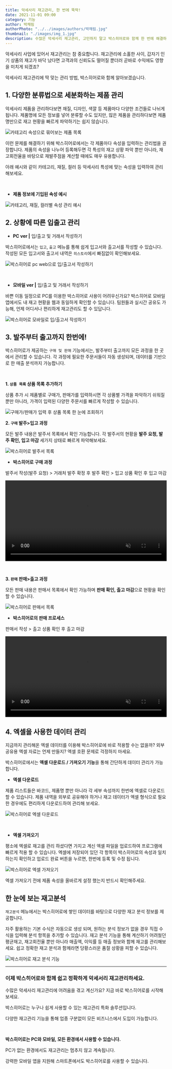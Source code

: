 ```yaml
---
title: 악세사리 재고관리, 한 번에 뚝딱!
date: 2021-11-01 09:00
category: 기능
author: 박채림
authorPhoto: "../../images/authors/박채림.jpg"
thumbnail: "./images/img_1.jpg"
description: 수많은 악세사리 재고관리, 고민하지 말고 박스히어로와 함께 한 번에 해결하세요!
---
```


악세사리 사업에 있어서 재고관리는 참 중요합니다. 재고관리에 소홀한 사이, 갑자기 인기 상품의 재고가 바닥 났다면 고객과의 신뢰도도 떨어질 뿐더러 곧바로 수익에도 영향을 미치게 되겠죠?

악세사리 재고관리에 딱 맞는 관리 방법, 박스히어로와 함께 알아보겠습니다.

## 1. 다양한 분류법으로 세분화하는 제품 관리

악세사리 제품을 관리하다보면 재질, 디자인, 색깔 등 제품마다 다양한 조건들로 나뉘게 됩니다. 제품명에 모든 정보를 넣어 분류할 수도 있지만, 많은 제품을 관리하다보면 제품명만으로 재고 현황을 빠르게 파악하기는 쉽지 않습니다.

![카테고리 속성으로 묶어보는 제품 목록](images/img_2.png)

이런 문제를 해결하기 위해 박스히어로에서는 각 제품마다 속성을 입력하는 관리법을 권장합니다. 제품의 속성을 나누어 등록해두면 각 특성의 재고 상황 파악 뿐만 아니라, 재고회전율을 바탕으로 재발주점을 계산할 때에도 매우 유용합니다.

아래 예시와 같이 카테고리, 재질, 컬러 등 악세사리 특성에 맞는 속성을 입력하여 관리해보세요.

<br/>

- **제품 정보에 기입된 속성 예시**

![카테고리, 재질, 컬러별 속성 관리 예시](images/img_3.png)

## 2. 상황에 따른 입출고 관리

- **PC ver |** 입/출고 및 거래서 작성하기

박스히어로에서는 `입고`, `출고` 메뉴를 통해 쉽게 입고서와 출고서를 작성할 수 있습니다. 작성된 모든 입고서와 출고서 내역은 `히스토리`에서 빠짐없이 확인해보세요.

![박스히어로 pc web으로 입/출고서 작성하기](images/img_4.png)

<br/>

- **모바일 ver |** 입/출고 및 거래서 작성하기

바쁜 이동 일정으로 PC를 이용한 박스히어로 사용이 어려우신가요? 박스히어로 모바일 앱에서도 내 재고 현황을 웹과 동일하게 확인할 수 있습니다. 팀원들과 실시간 공유도 가능해, 언제 어디서나 편리하게 재고관리도 할 수 있답니다.

![박스히어로 모바일로 입/출고서 작성하기](images/img_5.png)

## 3. 발주부터 출고까지 한번에!

박스히어로가 제공하는 `구매 및 판매` 기능에서는, 발주부터 출고까지 모든 과정을 한 곳에서 관리할 수 있습니다. 각 과정에 필요한 주문서들이 자동 생성되며, 데이터를 기반으로 한 매출 분석까지 가능합니다.

<br/>

**1. `상품 목록` 상품 목록 추가하기**

상품 추가 시 제품별로 구매가, 판매가를 입력하시면 각 상품별 가격을 파악하기 쉬워질 뿐만 아니라, 가격이 입력된 다양한 주문서를 빠르게 작성할 수 있습니다.

![구매가/판매가 입력 후 상품 목록 한 눈에 조회하기](images/img_6.png)

**2. `구매` 발주>입고 과정**

모든 발주 내용은 발주서 목록에서 확인 가능합니다. 각 발주서의 현황을 **발주 요청, 발주 확인, 입고 마감** 세가지 상태로 빠르게 파악해보세요.

![박스히어로 발주서 목록](images/img_7.png)

- **박스히어로 구매 과정**

발주서 작성(발주 요청) >  거래처 발주 확정 후 발주 확인 > 입고 상품 확인 후 입고 마감

<video src="images/img_8.mp4" style="width:100%" muted autoplay loop playsinline></video>
<invisible></invisible>

<br/>

**3. `판매` 판매>출고 과정**

모든 판매 내용은 판매서 목록에서 확인 가능하며 **판매 확인, 출고 마감**으로 현황을 확인할 수 있습니다.

![박스히어로 판매서 목록](images/img_9.png)

- **박스히어로의 판매 프로세스**

판매서 작성 > 출고 상품 확인 후 출고 마감

<video src="images/img_10.mp4" style="width:100%" muted autoplay loop playsinline></video>
<invisible></invisible>



## 4. 엑셀을 사용한 데이터 관리

지금까지 관리해온 엑셀 데이터를 이용해 박스히어로에 바로 적용할 수는 없을까? 외부 공유용 엑셀 자료는 언제 만들지? 엑셀 호환 문제로 걱정하지 마세요.

박스히어로에서는 **엑셀 다운로드 / 가져오기 기능**을 통해 간단하게 데이터 관리가 가능합니다.

- **엑셀 다운로드**

제품 리스트들은 바코드, 제품명 뿐만 아니라 각 세부 속성까지 한번에 엑셀로 다운로드 할 수 있습니다. 제품 내역을 외부로 공유해야 하거나 재고 데이터가 엑셀 형식으로 필요한 경우에도 편리하게 다운로드하여 관리해 보세요.

![박스히어로 엑셀 다운로드](images/img_11.png)

<br/>

- **엑셀 가져오기**

평소에 엑셀로 재고를 관리 하셨다면 가지고 계신 엑셀 파일을 업로드하여 프로그램에 빠르게 적용 할 수 있습니다. 엑셀에 저장되어 있던 각 항목이 박스히어로의 속성과 일치하는지 확인하고 업로드 완료 버튼을 누르면, 한번에 등록 및 수정 됩니다.

![박스히어로 엑셀 가져오기](images/img_12.png)

<caution-box>

엑셀 가져오기 전에 제품 속성을 올바르게 설정 했는지 반드시 확인해주세요.

</caution-box>

## 한 눈에 보는 재고분석

`재고분석` 메뉴에서는 박스히어로에 쌓인 데이터를 바탕으로 다양한 재고 분석 정보를 제공합니다.

자주 활용하는 기본 수식은 자동으로 생성 되며, 원하는 분석 정보가 없을 경우 직접 수식을 입력해 분석 항목을 추가할 수 있습니다. 재고 분석 기능을 통해 계산하기 어려웠던 평균재고, 재고회전율 뿐만 아니라 매출액, 이익률 등 매출 정보와 함께 재고를 관리해보세요. 쉽고 정확한 재고 분석과 함께라면 당황스러운 품절 상황을 피할 수 있습니다.

![박스히어로 재고 분석 기능](images/img_13.png)

<hr/>

### 이제 박스히어로와 함께 쉽고 정확하게 악세서리 재고관리하세요.

수많은 악세사리 재고관리에 어려움을 겪고 계신가요? 지금 바로 박스히어로를 시작해보세요.

박스히어로는 누구나 쉽게 사용할 수 있는 재고관리 특화 솔루션입니다.

다양한 재고관리 기능을 통해 업종 구분없이 모든 비즈니스에서 도입이 가능합니다.

<br/>

<tip-box>

**박스히어로는 PC와 모바일, 모든 환경에서 사용할 수 있습니다.**

PC가 없는 환경에서도 재고관리는 멈추지 않고 계속됩니다.

강력한 모바일 앱을 지원해 스마트폰에서도 박스히어로를 사용할 수 있습니다.

</tip-box>


